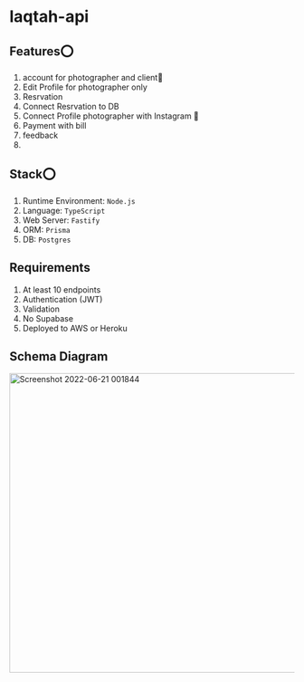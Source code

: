 # laqtah-api
## Features⭕
1. account for photographer and client🔵
2. Edit Profile for photographer only
3. Resrvation
4. Connect Resrvation to DB
5. Connect Profile photographer with Instagram 🌠
6. Payment with bill 
7. feedback
8. 
## Stack⭕
1. Runtime Environment: `Node.js`
2. Language: `TypeScript`
3. Web Server: `Fastify`
4. ORM: `Prisma`
5. DB: `Postgres`

## Requirements
1. At least 10 endpoints
2. Authentication (JWT)
3. Validation
4. No Supabase
5. Deployed to AWS or Heroku

## Schema Diagram
<img width="529" alt="Screenshot 2022-06-21 001844" src="https://user-images.githubusercontent.com/102637669/174679365-4db883f2-e0e7-4731-879a-c9cf5160ce64.png">
